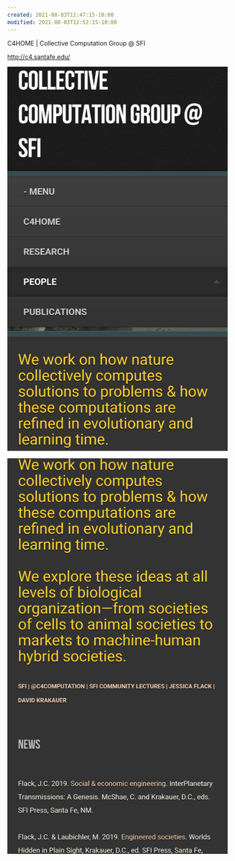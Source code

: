 ```yaml
---
created: 2021-08-03T12:47:15-10:00
modified: 2021-08-03T12:52:15-10:00
---
```


C4HOME | Collective Computation Group @ SFI

http://c4.santafe.edu/

![Image](../assets/images/image_picker64494101080857153.png)

![Image](../assets/images/image_picker6252564109766000346.png)
